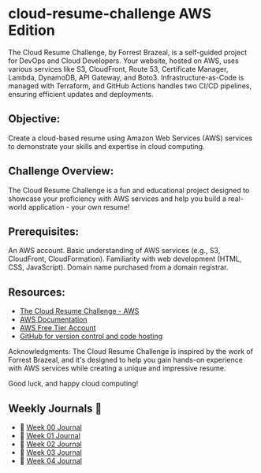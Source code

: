 # cloud-resume-challenge AWS Edition

The Cloud Resume Challenge, by Forrest Brazeal, is a self-guided project for DevOps and Cloud Developers. Your website, hosted on AWS, uses various services like S3, CloudFront, Route 53, Certificate Manager, Lambda, DynamoDB, API Gateway, and Boto3. Infrastructure-as-Code is managed with Terraform, and GitHub Actions handles two CI/CD pipelines, ensuring efficient updates and deployments.

## Objective:
Create a cloud-based resume using Amazon Web Services (AWS) services to demonstrate your skills and expertise in cloud computing.

## Challenge Overview:
The Cloud Resume Challenge is a fun and educational project designed to showcase your proficiency with AWS services and help you build a real-world application - your own resume!

## Prerequisites:
An AWS account.
Basic understanding of AWS services (e.g., S3, CloudFront, CloudFormation).
Familiarity with web development (HTML, CSS, JavaScript).
Domain name purchased from a domain registrar.
## Resources:
- [The Cloud Resume Challenge - AWS](https://cloudresumechallenge.dev/docs/the-challenge/aws/)
- [AWS Documentation ](https://aws.amazon.com/documentation/)
- [AWS Free Tier Account](https://aws.amazon.com/free/)
- [GitHub for version control and code hosting](https://github.com/)

Acknowledgments:
The Cloud Resume Challenge is inspired by the work of Forrest Brazeal, and it's designed to help you gain hands-on experience with AWS services while creating a unique and impressive resume.

Good luck, and happy cloud computing!

## Weekly Journals 📔

- 📅 [Week 00 Journal](journal/week00.md)
- 📅 [Week 01 Journal](journal/week01.md)
- 📅 [Week 02 Journal](journal/week02.md)
- 📅 [Week 03 Journal](journal/week03.md)
- 📅 [Week 04 Journal](journal/week04.md)
  

